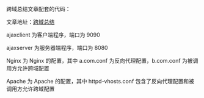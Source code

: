 跨域总结文章配套的代码：

文章地址：[跨域总结](https://wenshixin.gitee.io/blog/2019/04/29/跨域总结/)

ajaxclient 为客户端程序，端口为 9090

ajaxserver 为服务器端程序，端口为 8080

Nginx 为 Nginx 的配置，其中 a.com.conf 为反向代理配置，b.com.conf 为被调用方允许跨域配置

Apache 为 Apache 的配置，其中 httpd-vhosts.conf 包含了反向代理配置和被调用方允许跨域配置

